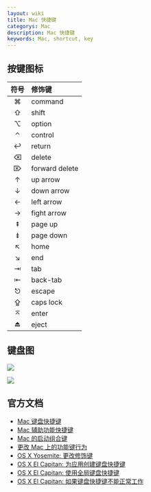```yaml
---
layout: wiki
title: Mac 快捷键
categorys: Mac
description: Mac 快捷键
keywords: Mac, shortcut, key
---
```


## 按键图标

| 符号 | 修饰键 |
| :--: | :-- |
| ⌘ | command |
| ⇧ | shift |
| ⌥ | option |
| ⌃ | control |
| ↩ | return |
| ⌫ | delete |
| ⌦ | forward delete |
| ↑ | up arrow |
| ↓ | down arrow |
| ← | left arrow |
| → | fight arrow |
| ⇞ | page up |
| ⇟ | page down |
| ↖︎ | home |
| ↘︎ | end |
| ⇥ | tab |
| ⇤ | back-tab |
| ⎋ | escape |
| ⇪ | caps lock |
| ⌅ | enter |
| ⏏ | eject |


## 键盘图

![](https://raw.githubusercontent.com/ripperhe/Resource/master/20170311/mac_keyboard.png)

![](https://raw.githubusercontent.com/ripperhe/Resource/master/20170311/mac_keyboard_fn.png)

## 官方文档

* [Mac 键盘快捷键](https://support.apple.com/zh-cn/HT201236)
* [Mac 辅助功能快捷键](https://support.apple.com/zh-cn/HT204434)
* [Mac 的启动组合键](https://support.apple.com/zh-cn/HT201255)
* [更改 Mac 上的功能键行为
](https://support.apple.com/zh-cn/HT204436)
* [OS X Yosemite: 更改修饰键
](https://support.apple.com/kb/PH18422?locale=zh_CN&viewlocale=zh_CN)
* [OS X El Capitan: 为应用创建键盘快捷键
](https://support.apple.com/kb/PH21534?locale=zh_CN&viewlocale=zh_CN)
* [OS X El Capitan: 使用全局键盘快捷键
](https://support.apple.com/kb/PH21531?locale=zh_CN&viewlocale=zh_CN)
* [OS X El Capitan: 如果键盘快捷键不能正常工作
](https://support.apple.com/kb/PH21540?locale=zh_CN&viewlocale=zh_CN)